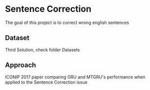 # Sentence Correction
The goal of this project is to correct wrong english sentences

## Dataset
Third Solution, check folder Datasets

## Approach
ICONIP 2017 paper comparing GRU and MTGRU's performance when applied to the Sentence Correction issue
